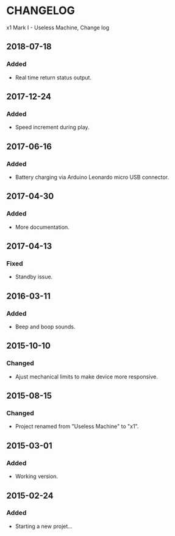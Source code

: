 # CHANGELOG
x1 Mark I - Useless Machine, Change log

## 2018-07-18
### Added
- Real time return status output.

## 2017-12-24
### Added
- Speed increment during play.

## 2017-06-16
### Added
- Battery charging via Arduino Leonardo micro USB connector.

## 2017-04-30
### Added
- More documentation.

## 2017-04-13
### Fixed
- Standby issue.

## 2016-03-11
### Added
- Beep and boop sounds.

## 2015-10-10
### Changed
- Ajust mechanical limits to make device more responsive.

## 2015-08-15
### Changed
- Project renamed from "Useless Machine" to "x1".

## 2015-03-01
### Added
- Working version.

## 2015-02-24
### Added
- Starting a new projet...
